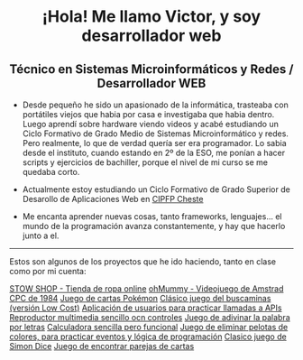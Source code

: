 <h1 align="center">¡Hola! Me llamo Victor, y soy desarrollador web</h1>
<h2 align="center">Técnico en Sistemas Microinformáticos y Redes / Desarrollador WEB</h2>
<ul>
  <li>
    <p>Desde pequeño he sido un apasionado de la informática, trasteaba con portátiles viejos que habia por casa e investigaba que habia dentro. Luego aprendí sobre hardware viendo videos y acabé estudiando un Ciclo Formativo de Grado Medio de Sistemas Microinformático y redes. Pero realmente, lo que de verdad quería ser era programador. Lo sabia desde el instituto, cuando estando en 2º de la ESO, me ponían a hacer scripts y ejercicios de bachiller, porque el nivel de mi curso se me quedaba corto.</p>
  </li>
<li><p>Actualmente estoy estudiando un Ciclo Formativo de Grado Superior de Desarollo de Aplicaciones Web en <a href="https://portal.edu.gva.es/fpcheste/">CIPFP Cheste</a></p></li>
<li><p>Me encanta aprender nuevas cosas, tanto frameworks, lenguajes... el mundo de la programación avanza constantemente, y hay que hacerlo junto a el.</p></li>
</ul>
<hr>
<p>Estos son algunos de los proyectos que he ido haciendo, tanto en clase como por mi cuenta:</p>
<a href="https://stow.victorcorral.com">STOW SHOP - Tienda de ropa online</a>
<a href="https://daw.victorcorral.com/ohMummy">ohMummy - Videojuego de Amstrad CPC de 1984</a>
<a href="https://daw.victorcorral.com/combate-cartas-pokemon">Juego de cartas Pokémon</a>
<a href="https://daw.victorcorral.com/buscaminas">Clásico juego del buscaminas (versión Low Cost)</a>
<a href="https://daw.victorcorral.com/fetch-usuarios">Aplicación de usuarios para practicar llamadas a APIs</a>
<a href="https://daw.victorcorral.com/reproductor-multimedia">Reproductor multimedia sencillo ocn controles</a>
<a href="https://daw.victorcorral.com/AdivinaPalabra">Juego de adivinar la palabra por letras</a>
<a href="https://daw.victorcorral.com/calculadora">Calculadora sencilla pero funcional</a>
<a href="https://daw.victorcorral.com/eliminar-pelotas">Juego de eliminar pelotas de colores, para practicar eventos y lógica de programación</a>
<a href="https://daw.victorcorral.com/simon-dice">Clasico juego de Simon Dice</a>
<a href="https://daw.victorcorral.com/pareja-cartas">Juego de encontrar parejas de cartas</a>

